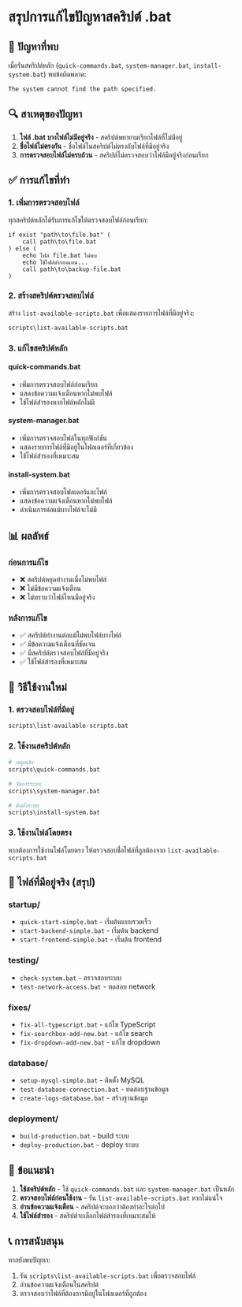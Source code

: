 # สรุปการแก้ไขปัญหาสคริปต์ .bat

## 🐛 ปัญหาที่พบ

เมื่อรันสคริปต์หลัก (`quick-commands.bat`, `system-manager.bat`, `install-system.bat`) พบข้อผิดพลาด:
```
The system cannot find the path specified.
```

## 🔍 สาเหตุของปัญหา

1. **ไฟล์ .bat บางไฟล์ไม่มีอยู่จริง** - สคริปต์พยายามเรียกไฟล์ที่ไม่มีอยู่
2. **ชื่อไฟล์ไม่ตรงกัน** - ชื่อไฟล์ในสคริปต์ไม่ตรงกับไฟล์ที่มีอยู่จริง
3. **การตรวจสอบไฟล์ไม่ครบถ้วน** - สคริปต์ไม่ตรวจสอบว่าไฟล์มีอยู่จริงก่อนเรียก

## ✅ การแก้ไขที่ทำ

### 1. เพิ่มการตรวจสอบไฟล์
ทุกสคริปต์หลักได้รับการแก้ไขให้ตรวจสอบไฟล์ก่อนเรียก:

```batch
if exist "path\to\file.bat" (
    call path\to\file.bat
) else (
    echo ไฟล์ file.bat ไม่พบ
    echo ใช้ไฟล์สำรองแทน...
    call path\to\backup-file.bat
)
```

### 2. สร้างสคริปต์ตรวจสอบไฟล์
สร้าง `list-available-scripts.bat` เพื่อแสดงรายการไฟล์ที่มีอยู่จริง:

```bash
scripts\list-available-scripts.bat
```

### 3. แก้ไขสคริปต์หลัก

#### quick-commands.bat
- เพิ่มการตรวจสอบไฟล์ก่อนเรียก
- แสดงข้อความแจ้งเตือนหากไม่พบไฟล์
- ใช้ไฟล์สำรองหากไฟล์หลักไม่มี

#### system-manager.bat
- เพิ่มการตรวจสอบไฟล์ในทุกฟังก์ชัน
- แสดงรายการไฟล์ที่มีอยู่ในโฟลเดอร์ที่เกี่ยวข้อง
- ใช้ไฟล์สำรองที่เหมาะสม

#### install-system.bat
- เพิ่มการตรวจสอบโฟลเดอร์และไฟล์
- แสดงข้อความแจ้งเตือนหากไม่พบไฟล์
- ดำเนินการต่อแม้บางไฟล์จะไม่มี

## 📊 ผลลัพธ์

### ก่อนการแก้ไข
- ❌ สคริปต์หยุดทำงานเมื่อไม่พบไฟล์
- ❌ ไม่มีข้อความแจ้งเตือน
- ❌ ไม่ทราบว่าไฟล์ไหนมีอยู่จริง

### หลังการแก้ไข
- ✅ สคริปต์ทำงานต่อแม้ไม่พบไฟล์บางไฟล์
- ✅ มีข้อความแจ้งเตือนที่ชัดเจน
- ✅ มีสคริปต์ตรวจสอบไฟล์ที่มีอยู่จริง
- ✅ ใช้ไฟล์สำรองที่เหมาะสม

## 🚀 วิธีใช้งานใหม่

### 1. ตรวจสอบไฟล์ที่มีอยู่
```bash
scripts\list-available-scripts.bat
```

### 2. ใช้งานสคริปต์หลัก
```bash
# เมนูหลัก
scripts\quick-commands.bat

# จัดการระบบ
scripts\system-manager.bat

# ติดตั้งระบบ
scripts\install-system.bat
```

### 3. ใช้งานไฟล์โดยตรง
หากต้องการใช้งานไฟล์โดยตรง ให้ตรวจสอบชื่อไฟล์ที่ถูกต้องจาก `list-available-scripts.bat`

## 📁 ไฟล์ที่มีอยู่จริง (สรุป)

### startup/
- `quick-start-simple.bat` - เริ่มต้นแบบรวดเร็ว
- `start-backend-simple.bat` - เริ่มต้น backend
- `start-frontend-simple.bat` - เริ่มต้น frontend

### testing/
- `check-system.bat` - ตรวจสอบระบบ
- `test-network-access.bat` - ทดสอบ network

### fixes/
- `fix-all-typescript.bat` - แก้ไข TypeScript
- `fix-searchbox-add-new.bat` - แก้ไข search
- `fix-dropdown-add-new.bat` - แก้ไข dropdown

### database/
- `setup-mysql-simple.bat` - ติดตั้ง MySQL
- `test-database-connection.bat` - ทดสอบฐานข้อมูล
- `create-logs-database.bat` - สร้างฐานข้อมูล

### deployment/
- `build-production.bat` - build ระบบ
- `deploy-production.bat` - deploy ระบบ

## 🎯 ข้อแนะนำ

1. **ใช้สคริปต์หลัก** - ใช้ `quick-commands.bat` และ `system-manager.bat` เป็นหลัก
2. **ตรวจสอบไฟล์ก่อนใช้งาน** - รัน `list-available-scripts.bat` หากไม่แน่ใจ
3. **อ่านข้อความแจ้งเตือน** - สคริปต์จะบอกว่าต้องทำอะไรต่อไป
4. **ใช้ไฟล์สำรอง** - สคริปต์จะเลือกไฟล์สำรองที่เหมาะสมให้

## 📞 การสนับสนุน

หากยังพบปัญหา:
1. รัน `scripts\list-available-scripts.bat` เพื่อตรวจสอบไฟล์
2. อ่านข้อความแจ้งเตือนในสคริปต์
3. ตรวจสอบว่าไฟล์ที่ต้องการมีอยู่ในโฟลเดอร์ที่ถูกต้อง
